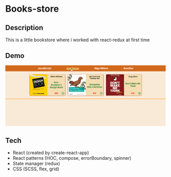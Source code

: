 # Books-store

## Description
This is a little bookstore where i worked with react-redux at first time

## Demo
<img src="https://github.com/NathanBailie/Book-store/raw/main/Book-store.gif" width="600" />

## Tech
* React (created by create-react-app)
* React patterns (HOC, compose, errorBoundary, spinner)
* State manager (redux)
* CSS (SCSS, flex, grid)